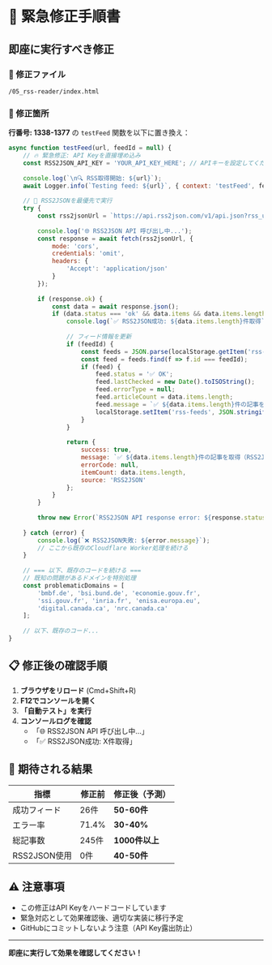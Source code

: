 # 🚨 緊急修正手順書

## 即座に実行すべき修正

### 📍 修正ファイル
`/05_rss-reader/index.html`

### 🔧 修正箇所
**行番号: 1338-1377** の `testFeed` 関数を以下に置き換え：

```javascript
async function testFeed(url, feedId = null) {
    // 🔥 緊急修正: API Keyを直接埋め込み
    const RSS2JSON_API_KEY = 'YOUR_API_KEY_HERE'; // APIキーを設定してください
    
    console.log(`\n🔍 RSS取得開始: ${url}`);
    await Logger.info(`Testing feed: ${url}`, { context: 'testFeed', feedId });
    
    // 🎯 RSS2JSONを最優先で実行
    try {
        const rss2jsonUrl = `https://api.rss2json.com/v1/api.json?rss_url=${encodeURIComponent(url)}&api_key=${RSS2JSON_API_KEY}&count=10`;
        
        console.log('🌐 RSS2JSON API 呼び出し中...');
        const response = await fetch(rss2jsonUrl, {
            mode: 'cors',
            credentials: 'omit',
            headers: {
                'Accept': 'application/json'
            }
        });
        
        if (response.ok) {
            const data = await response.json();
            if (data.status === 'ok' && data.items && data.items.length > 0) {
                console.log(`✅ RSS2JSON成功: ${data.items.length}件取得`);
                
                // フィード情報を更新
                if (feedId) {
                    const feeds = JSON.parse(localStorage.getItem('rss-feeds') || '[]');
                    const feed = feeds.find(f => f.id === feedId);
                    if (feed) {
                        feed.status = '✅ OK';
                        feed.lastChecked = new Date().toISOString();
                        feed.errorType = null;
                        feed.articleCount = data.items.length;
                        feed.message = `✅ ${data.items.length}件の記事を取得（RSS2JSON）`;
                        localStorage.setItem('rss-feeds', JSON.stringify(feeds));
                    }
                }
                
                return {
                    success: true,
                    message: `✅ ${data.items.length}件の記事を取得（RSS2JSON）`,
                    errorCode: null,
                    itemCount: data.items.length,
                    source: 'RSS2JSON'
                };
            }
        }
        
        throw new Error(`RSS2JSON API response error: ${response.status}`);
        
    } catch (error) {
        console.log(`❌ RSS2JSON失敗: ${error.message}`);
        // ここから既存のCloudflare Worker処理を続ける
    }
    
    // === 以下、既存のコードを続ける ===
    // 既知の問題があるドメインを特別処理
    const problematicDomains = [
        'bmbf.de', 'bsi.bund.de', 'economie.gouv.fr', 
        'ssi.gouv.fr', 'inria.fr', 'enisa.europa.eu',
        'digital.canada.ca', 'nrc.canada.ca'
    ];
    
    // 以下、既存のコード...
}
```

## 📋 修正後の確認手順

1. **ブラウザをリロード** (Cmd+Shift+R)
2. **F12でコンソールを開く**
3. **「自動テスト」を実行**
4. **コンソールログを確認**
   - 「🌐 RSS2JSON API 呼び出し中...」
   - 「✅ RSS2JSON成功: X件取得」

## 🎯 期待される結果

| 指標 | 修正前 | 修正後（予測） |
|------|--------|--------------|
| 成功フィード | 26件 | **50-60件** |
| エラー率 | 71.4% | **30-40%** |
| 総記事数 | 245件 | **1000件以上** |
| RSS2JSON使用 | 0件 | **40-50件** |

## ⚠️ 注意事項

- この修正はAPI Keyをハードコードしています
- 緊急対応として効果確認後、適切な実装に移行予定
- GitHubにコミットしないよう注意（API Key露出防止）

---

**即座に実行して効果を確認してください！**